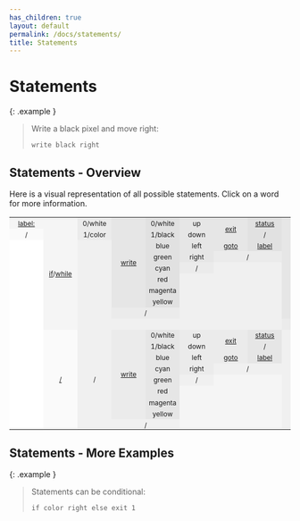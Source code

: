 ```yaml
---
has_children: true
layout: default
permalink: /docs/statements/
title: Statements
---
```


# Statements

{: .example }
> Write a black pixel and move right:
>
> ```tmlx
> write black right
> ```

## Statements - Overview

Here is a visual representation of all possible statements. Click on a word for more information.

<style type="text/css">
    table {
        border-collapse: collapse;
        min-width: 100%;
    }

    td {
        font-size: 0.75rem !important;
        min-width: 3.18rem;
        padding: 0.159rem 0.318rem;
        text-align: center;
    }

    tbody tr:last-of-type td {
        padding-bottom: 0;
    }

    .td-0 {
        background-color: #ffffff
    }

    .td-1 {
        background-color: #fafafa
    }

    .td-2 {
        background-color: #f5f5f5
    }

    .td-3 {
        background-color: #f0f0f0
    }

    .td-4 {
        background-color: #ebebeb
    }

    .td-5 {
        background-color: #e6e6e6
    }

    .td-6 {
        background-color: #e1e1e1
    }

    .td-7 {
        background-color: #dcdcdc
    }

    .td-8 {
        background-color: #d7d7d7
    }

    .td-9 {
        background-color: #d2d2d2
    }
</style>
<table>
    <tbody>
        <tr>
            <td class="td-2"><a href="goto#labels">label:</a></td>
            <td class="td-2" rowspan=10><a href="if-while-else#if">if</a>/<a href="if-while-else#while">while</a></td>
            <td class="td-4">0/white</td>
            <td class="td-5" rowspan=8><a href="write">write</a></td>
            <td class="td-6">0/white</td>
            <td class="td-5">up</td>
            <td class="td-5" rowspan=2><a href="exit#exit">exit</a></td>
            <td class="td-6"><a href="exit#exit-status">status</a></td>
            <td class="td-5" rowspan=9><a href="if-while-else#else">else</a></td>
            <td class="td-8" rowspan=8><a href="write">write</a></td>
            <td class="td-9">0/white</td>
            <td class="td-8">up</td>
            <td class="td-8" rowspan=2><a href="exit#exit">exit</a></td>
            <td class="td-9"><a href="exit#exit-status">status</a></td>
        </tr>
        <tr>
            <td class="td-1">/</td>
            <td class="td-4">1/color</td>
            <td class="td-6">1/black</td>
            <td class="td-5">down</td>
            <td class="td-6">/</td>
            <td class="td-9">1/black</td>
            <td class="td-8">down</td>
            <td class="td-9">/</td>
        </tr>
        <tr>
            <td class="td-0"></td>
            <td class="td-3"></td>
            <td class="td-6">blue</td>
            <td class="td-5">left</td>
            <td class="td-5"><a href="goto#goto">goto</a></td>
            <td class="td-6"><a href="goto#labels">label</a></td>
            <td class="td-9">blue</td>
            <td class="td-8">left</td>
            <td class="td-8"><a href="goto#goto">goto</a></td>
            <td class="td-9"><a href="goto#labels">label</a></td>
        </tr>
        <tr>
            <td class="td-0"></td>
            <td class="td-3"></td>
            <td class="td-6">green</td>
            <td class="td-5">right</td>
            <td class="td-4" colspan=2>/</td>
            <td class="td-9">green</td>
            <td class="td-8">right</td>
            <td class="td-7" colspan=2>/</td>
        </tr>
        <tr>
            <td class="td-0"></td>
            <td class="td-3"></td>
            <td class="td-6">cyan</td>
            <td class="td-4">/</td>
            <td class="td-3"></td>
            <td class="td-3"></td>
            <td class="td-9">cyan</td>
            <td class="td-7">/</td>
            <td class="td-6"></td>
            <td class="td-6"></td>
        </tr>
        <tr>
            <td class="td-0"></td>
            <td class="td-3"></td>
            <td class="td-6">red</td>
            <td class="td-3"></td>
            <td class="td-3"></td>
            <td class="td-3"></td>
            <td class="td-9">red</td>
            <td class="td-6"></td>
            <td class="td-6"></td>
            <td class="td-6"></td>
        </tr>
        <tr>
            <td class="td-0"></td>
            <td class="td-3"></td>
            <td class="td-6">magenta</td>
            <td class="td-3"></td>
            <td class="td-3"></td>
            <td class="td-3"></td>
            <td class="td-9">magenta</td>
            <td class="td-6"></td>
            <td class="td-6"></td>
            <td class="td-6"></td>
        </tr>
        <tr>
            <td class="td-0"></td>
            <td class="td-3"></td>
            <td class="td-6">yellow</td>
            <td class="td-3"></td>
            <td class="td-3"></td>
            <td class="td-3"></td>
            <td class="td-9">yellow</td>
            <td class="td-6"></td>
            <td class="td-6"></td>
            <td class="td-6"></td>
        </tr>
        <tr>
            <td class="td-0"></td>
            <td class="td-3"></td>
            <td class="td-4" colspan=2>/</td>
            <td class="td-3"></td>
            <td class="td-3"></td>
            <td class="td-3"></td>
            <td class="td-7" colspan=2>/</td>
            <td class="td-6"></td>
            <td class="td-6"></td>
            <td class="td-6"></td>
        </tr>
         <tr>
            <td class="td-0"></td>
            <td class="td-3"></td>
            <td class="td-3"></td>
            <td class="td-3"></td>
            <td class="td-3"></td>
            <td class="td-3"></td>
            <td class="td-3"></td>
            <td class="td-4" colspan=6>/</td>
        </tr>
        <tr>
            <td class="td-0"></td>
            <td class="td-1" rowspan=9><a href="if-while-else#actions">/</a></td>
            <td class="td-3" rowspan=9>/</td>
            <td class="td-4" rowspan=8><a href="write">write</a></td>
            <td class="td-5">0/white</td>
            <td class="td-4">up</td>
            <td class="td-4" rowspan=2><a href="exit#exit">exit</a></td>
            <td class="td-5"><a href="exit#exit-status">status</a></td>
            <td class="td-3" colspan=6 rowspan=9>/</td>
        </tr>
        <tr>
            <td class="td-0"></td>
            <td class="td-5">1/black</td>
            <td class="td-4">down</td>
            <td class="td-5">/</td>
        </tr>
        <tr>
            <td class="td-0"></td>
            <td class="td-5">blue</td>
            <td class="td-4">left</td>
            <td class="td-4"><a href="goto#goto">goto</a></td>
            <td class="td-5"><a href="goto#labels">label</a></td>
        </tr>
        <tr>
            <td class="td-0"></td>
            <td class="td-5">cyan</td>
            <td class="td-4">right</td>
            <td class="td-3" colspan=2>/</td>
        </tr>
        <tr>
            <td class="td-0"></td>
            <td class="td-5">green</td>
            <td class="td-3">/</td>
            <td class="td-2"></td>
            <td class="td-2"></td>
        </tr>
        <tr>
            <td class="td-0"></td>
            <td class="td-5">red</td>
            <td class="td-2"></td>
            <td class="td-2"></td>
            <td class="td-2"></td>
        </tr>
        <tr>
            <td class="td-0"></td>
            <td class="td-5">magenta</td>
            <td class="td-2"></td>
            <td class="td-2"></td>
            <td class="td-2"></td>
        </tr>
        <tr>
            <td class="td-0"></td>
            <td class="td-5">yellow</td>
            <td class="td-2"></td>
            <td class="td-2"></td>
            <td class="td-2"></td>
        </tr>
        <tr>
            <td class="td-0"></td>
            <td class="td-3" colspan=2>/</td>
            <td class="td-2"></td>
            <td class="td-2"></td>
            <td class="td-2"></td>
        </tr>
    </tbody>
</table>

## Statements - More Examples

{: .example }
> Statements can be conditional:
>
> ```tmlx
> if color right else exit 1
> ```